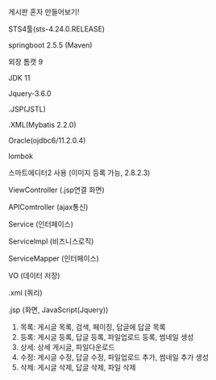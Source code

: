 게시판 혼자 만들어보기!

STS4툴(sts-4.24.0.RELEASE)

springboot 2.5.5 (Maven)

외장 톰캣 9

JDK 11

Jquery-3.6.0

.JSP(JSTL)

.XML(Mybatis 2.2.0)

Oracle(ojdbc6/11.2.0.4)

lombok

스마트에디터2 사용 (이미지 등록 가능, 2.8.2.3)


ViewController (.jsp연결 화면)

APIComtroller (ajax통신)

Service (인터페이스)

ServiceImpl (비즈니스로직)

ServiceMapper (인터페이스)

VO (데이터 저장)

.xml (쿼리)

.jsp (화면, JavaScript(Jquery))


1. 목록: 게시글 목록, 검색, 페이징, 답글에 답글 목록
2. 등록: 게시글 등록, 답글 등록, 파일업로드 등록, 썸네일 생성 
3. 상세: 상세 게시글, 파일다운로드
4. 수정: 게시글 수정, 답글 수정, 파일업로드 추가, 썸네일 추가 생성
5. 삭제: 게시글 삭제, 답글 삭제, 파일 삭제
